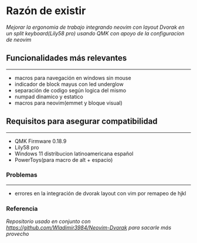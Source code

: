 # Razón de existir
*Mejorar la ergonomia de trabajo integrando neovim con layout Dvorak en un split keyboard(Lily58 pro) usando QMK con apoyo de la configuracion de neovim*

## Funcionalidades más relevantes
---------------
* macros para navegación en windows sin mouse
* indicador de block mayus con led underglow
* separación de codigo según logica del mismo
* numpad dinamico y estatico
* macros para neovim(emmet y bloque visual)

## Requisitos para asegurar compatibilidad
---------------
* QMK Firmware 0.18.9
* Lily58 pro
* Windows 11 distribucion latinoamericana español
* PowerToys(para macro de alt + espacio)


### Problemas
---------------
* errores en la integración de dvorak layout con vim por remapeo de hjkl

### Referencia
*Repositorio usado en conjunto con https://github.com/Wladimir3984/Neovim-Dvorak para sacarle más provecho*
